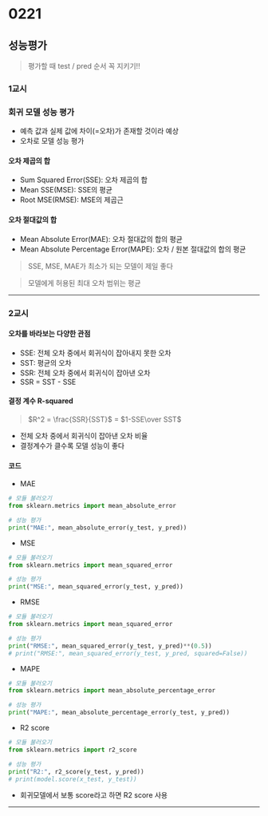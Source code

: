 # 0221
## 성능평가
> 평가할 때 test / pred 순서 꼭 지키기!!
### 1교시
### 회귀 모델 성능 평가
- 예측 값과 실제 값에 차이(=오차)가 존재할 것이라 예상
- 오차로 모델 성능 평가

#### 오차 제곱의 합
- Sum Squared Error(SSE): 오차 제곱의 합
- Mean SSE(MSE): SSE의 평균
- Root MSE(RMSE): MSE의 제곱근

#### 오차 절대값의 합
- Mean Absolute Error(MAE): 오차 절대값의 합의 평균
- Mean Absolute Percentage Error(MAPE): 오차 / 원본 절대값의 합의 평균
> SSE, MSE, MAE가 최소가 되는 모델이 제일 좋다

> 모델에게 허용된 최대 오차 범위는 평균
---
### 2교시
#### 오차를 바라보는 다양한 관점
- SSE: 전체 오차 중에서 회귀식이 잡아내지 못한 오차
- SST: 평균의 오차
- SSR: 전체 오차 중에서 회귀식이 잡아낸 오차
- SSR = SST - SSE
#### 결정 계수 R-squared
> $R^2 = \frac{SSR}{SST}$ = $1-SSE\over SST$
- 전체 오차 중에서 회귀식이 잡아낸 오차 비율
- 결정계수가 클수록 모델 성능이 좋다

#### 코드
- MAE
```python
# 모듈 불러오기
from sklearn.metrics import mean_absolute_error

# 성능 평가
print("MAE:", mean_absolute_error(y_test, y_pred))
```
- MSE
```python
# 모듈 불러오기
from sklearn.metrics import mean_squared_error

# 성능 평가
print("MSE:", mean_squared_error(y_test, y_pred))
```
- RMSE
```python
# 모듈 불러오기
from sklearn.metrics import mean_squared_error

# 성능 평가
print("RMSE:", mean_squared_error(y_test, y_pred)**(0.5))
# print("RMSE:", mean_squared_error(y_test, y_pred, squared=False))
```
- MAPE
```python
# 모듈 불러오기
from sklearn.metrics import mean_absolute_percentage_error

# 성능 평가
print("MAPE:", mean_absolute_percentage_error(y_test, y_pred))
```
- R2 score
```python
# 모듈 불러오기
from sklearn.metrics import r2_score

# 성능 평가
print("R2:", r2_score(y_test, y_pred))
# print(model.score(x_test, y_test))
```
- 회귀모델에서 보통 score라고 하면 R2 score 사용
---